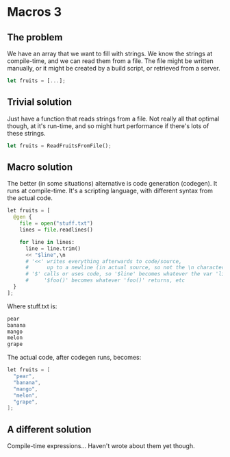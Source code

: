 # Macros 3

## The problem

We have an array that we want to fill with strings. We know the strings at compile-time, and we can read them from a file. The file might be written manually, or it might be created by a build script, or retrieved from a server.

```rust
let fruits = [...];
```

## Trivial solution

Just have a function that reads strings from a file. Not really all that optimal though, at it's run-time, and so might hurt performance if there's lots of these strings.

```rust
let fruits = ReadFruitsFromFile();
```

## Macro solution

The better (in some situations) alternative is code generation (codegen). It runs at compile-time. It's a scripting language, with different syntax from the actual code.

```py
let fruits = [
  @gen {
    file = open("stuff.txt")
    lines = file.readlines()

    for line in lines:
      line = line.trim()
      << "$line",\n
      # '<<' writes everything afterwards to code/source,
      #      up to a newline (in actual source, so not the \n character)
      # '$' calls or uses code, so '$line' becomes whatever the var 'line' has,
      #     '$foo()' becomes whatever 'foo()' returns, etc
  }
];
```

Where stuff.txt is:

```txt
pear
banana
mango
melon
grape
```

The actual code, after codegen runs, becomes:

```c#
let fruits = [
  "pear",
  "banana",
  "mango",
  "melon",
  "grape",
];
```

## A different solution

Compile-time expressions... Haven't wrote about them yet though.
